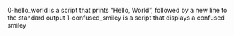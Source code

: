 0-hello_world is a script that prints “Hello, World”, followed by a new line to the standard output
1-confused_smiley is a script that displays a confused smiley
